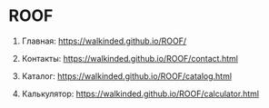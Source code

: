 # ROOF


1. Главная: https://walkinded.github.io/ROOF/

2. Контакты: https://walkinded.github.io/ROOF/contact.html

3. Каталог: https://walkinded.github.io/ROOF/catalog.html

4. Калькулятор: https://walkinded.github.io/ROOF/calculator.html